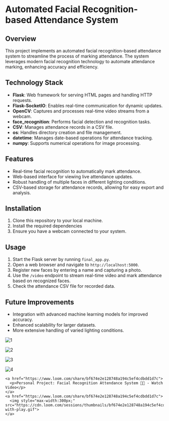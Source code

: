 # Automated Facial Recognition-based Attendance System

## Overview
This project implements an automated facial recognition-based attendance system to streamline the process of marking attendance. The system leverages modern facial recognition technology to automate attendance marking, enhancing accuracy and efficiency.

## Technology Stack
- **Flask**: Web framework for serving HTML pages and handling HTTP requests.
- **Flask-SocketIO**: Enables real-time communication for dynamic updates.
- **OpenCV**: Captures and processes real-time video streams from a webcam.
- **face_recognition**: Performs facial detection and recognition tasks.
- **CSV**: Manages attendance records in a CSV file.
- **os**: Handles directory creation and file management.
- **datetime**: Manages date-based operations for attendance tracking.
- **numpy**: Supports numerical operations for image processing.

## Features
- Real-time facial recognition to automatically mark attendance.
- Web-based interface for viewing live attendance updates.
- Robust handling of multiple faces in different lighting conditions.
- CSV-based storage for attendance records, allowing for easy export and analysis.

## Installation
1. Clone this repository to your local machine.
2. Install the required dependencies 
3. Ensure you have a webcam connected to your system.

## Usage
1. Start the Flask server by running `final_app.py`.
2. Open a web browser and navigate to `http://localhost:5000`.
3. Register new faces by entering a name and capturing a photo.
4. Use the `/video` endpoint to stream real-time video and mark attendance based on recognized faces.
5. Check the attendance CSV file for recorded data.

## Future Improvements
- Integration with advanced machine learning models for improved accuracy.
- Enhanced scalability for larger datasets.
- More extensive handling of varied lighting conditions.


![1](https://github.com/ankur9301/Face_recongnitoN_attendacne_system_personal_final_project/assets/114321826/6eb1e3d4-da31-46ef-b380-348c20ec1eb4)

![2](https://github.com/ankur9301/Face_recongnitoN_attendacne_system_personal_final_project/assets/114321826/360afe66-4152-4918-b954-4934fe3f22e7)

![3](https://github.com/ankur9301/Face_recongnitoN_attendacne_system_personal_final_project/assets/114321826/113cf706-0ca8-4b6a-b3b0-40cc436b0915)

![4](https://github.com/ankur9301/Face_recongnitoN_attendacne_system_personal_final_project/assets/114321826/e7de475c-4338-4173-a7d6-2879adaf3fa8)

 
    <a href="https://www.loom.com/share/bf674e2e128748a194c5ef4cdbdd1d7c">
      <p>Personal Project: Facial Recognition Attendance System 👨‍💻 - Watch Video</p>
    </a>
    <a href="https://www.loom.com/share/bf674e2e128748a194c5ef4cdbdd1d7c">
      <img style="max-width:300px;" src="https://cdn.loom.com/sessions/thumbnails/bf674e2e128748a194c5ef4cdbdd1d7c-with-play.gif">
    </a>

